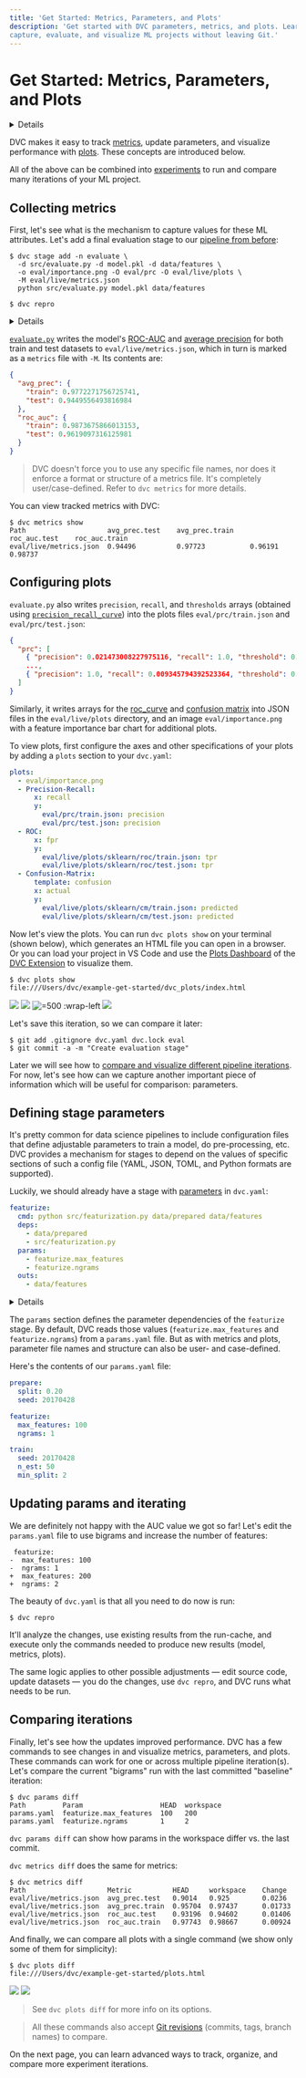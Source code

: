 ```yaml
---
title: 'Get Started: Metrics, Parameters, and Plots'
description: 'Get started with DVC parameters, metrics, and plots. Learn how to
capture, evaluate, and visualize ML projects without leaving Git.'
---
```


# Get Started: Metrics, Parameters, and Plots

<details>

### 🎬 Click to watch a video intro.

https://youtu.be/bu3l75eQlQo

</details>

DVC makes it easy to track [metrics](/doc/command-reference/metrics), update
<abbr>parameters</abbr>, and visualize performance with
[plots](/doc/command-reference/plots). These concepts are introduced below.

<admon type="tip">

All of the above can be combined into [experiments] to run and compare many
iterations of your ML project.

[experiments]: /doc/start/experiment-management/experiments

</admon>

## Collecting metrics

First, let's see what is the mechanism to capture values for these ML
attributes. Let's add a final evaluation stage to our
[pipeline from before](/doc/start/data-management/data-pipelines):

```cli
$ dvc stage add -n evaluate \
  -d src/evaluate.py -d model.pkl -d data/features \
  -o eval/importance.png -O eval/prc -O eval/live/plots \
  -M eval/live/metrics.json
  python src/evaluate.py model.pkl data/features

$ dvc repro
```

<details>

### 💡 Expand to see what happens under the hood.

The `-O` option here specifies an output that will not be <abbr>cached</abbr> by
DVC, and `-M` specifies a metrics file (that will also not be cached).
`dvc stage add` generates a new stage in the `dvc.yaml` file:

```yaml
evaluate:
  cmd: python src/evaluate.py model.pkl data/features
  deps:
    - data/features
    - model.pkl
    - src/evaluate.py
  outs:
    - eval/importance.png
    - eval/live/plots:
        cache: false
    - eval/prc:
        cache: false
  metrics:
    - eval/live/metrics.json:
        cache: false
```

The biggest difference to previous stages in our pipeline is the new `metrics`
section. Metrics files contain scalar values (e.g. `AUC`) to compare across
iterations.

> With `cache: false`, DVC skips caching the output, as we want these JSON
> metrics and plots files to be versioned by Git.

</details>

[`evaluate.py`](https://github.com/iterative/example-get-started/blob/master/src/evaluate.py)
writes the model's
[ROC-AUC](https://scikit-learn.org/stable/modules/model_evaluation.html#receiver-operating-characteristic-roc)
and
[average precision](https://scikit-learn.org/stable/modules/model_evaluation.html#precision-recall-and-f-measures)
for both train and test datasets to `eval/live/metrics.json`, which in turn is
marked as a `metrics` file with `-M`. Its contents are:

```json
{
  "avg_prec": {
    "train": 0.9772271756725741,
    "test": 0.9449556493816984
  },
  "roc_auc": {
    "train": 0.9873675866013153,
    "test": 0.9619097316125981
  }
}
```

> DVC doesn't force you to use any specific file names, nor does it enforce a
> format or structure of a metrics file. It's completely user/case-defined.
> Refer to `dvc metrics` for more details.

You can view tracked metrics with DVC:

```dvc
$ dvc metrics show
Path                    avg_prec.test    avg_prec.train    roc_auc.test    roc_auc.train
eval/live/metrics.json  0.94496          0.97723           0.96191         0.98737
```

## Configuring plots

`evaluate.py` also writes `precision`, `recall`, and `thresholds` arrays
(obtained using
[`precision_recall_curve`](https://scikit-learn.org/stable/modules/generated/sklearn.metrics.precision_recall_curve.html))
into the plots files `eval/prc/train.json` and `eval/prc/test.json`:

```json
{
  "prc": [
    { "precision": 0.021473008227975116, "recall": 1.0, "threshold": 0.0 },
    ...,
    { "precision": 1.0, "recall": 0.009345794392523364, "threshold": 0.6 }
  ]
}
```

Similarly, it writes arrays for the
[roc_curve](https://scikit-learn.org/stable/modules/generated/sklearn.metrics.roc_curve.html)
and
[confusion matrix](https://scikit-learn.org/stable/modules/generated/sklearn.metrics.confusion_matrix.html)
into JSON files in the `eval/live/plots` directory, and an image
`eval/importance.png` with a feature importance bar chart for additional plots.

To view plots, first configure the axes and other specifications of your plots
by adding a `plots` section to your `dvc.yaml`:

```yaml
plots:
  - eval/importance.png
  - Precision-Recall:
      x: recall
      y:
        eval/prc/train.json: precision
        eval/prc/test.json: precision
  - ROC:
      x: fpr
      y:
        eval/live/plots/sklearn/roc/train.json: tpr
        eval/live/plots/sklearn/roc/test.json: tpr
  - Confusion-Matrix:
      template: confusion
      x: actual
      y:
        eval/live/plots/sklearn/cm/train.json: predicted
        eval/live/plots/sklearn/cm/test.json: predicted
```

Now let's view the plots. You can run `dvc plots show` on your terminal (shown
below), which generates an HTML file you can open in a browser. Or you can load
your project in VS Code and use the [Plots Dashboard] of the [DVC Extension] to
visualize them.

```cli
$ dvc plots show
file:///Users/dvc/example-get-started/dvc_plots/index.html
```

![](/img/plots_prc_get_started_show.svg)
![](/img/plots_roc_get_started_show.svg)
![](/img/plots_importance_get_started_show.png '=500 :wrap-left')
![](/img/plots_cm_get_started_show.svg)

Let's save this iteration, so we can compare it later:

```cli
$ git add .gitignore dvc.yaml dvc.lock eval
$ git commit -a -m "Create evaluation stage"
```

Later we will see how to
[compare and visualize different pipeline iterations](#comparing-iterations).
For now, let's see how can we capture another important piece of information
which will be useful for comparison: parameters.

[plots dashboard]:
  https://github.com/iterative/vscode-dvc/blob/main/extension/resources/walkthrough/plots.md
[dvc extension]:
  https://marketplace.visualstudio.com/items?itemName=Iterative.dvc

## Defining stage parameters

It's pretty common for data science pipelines to include configuration files
that define adjustable parameters to train a model, do pre-processing, etc. DVC
provides a mechanism for stages to depend on the values of specific sections of
such a config file (YAML, JSON, TOML, and Python formats are supported).

Luckily, we should already have a stage with
[parameters](/doc/command-reference/params) in `dvc.yaml`:

```yaml
featurize:
  cmd: python src/featurization.py data/prepared data/features
  deps:
    - data/prepared
    - src/featurization.py
  params:
    - featurize.max_features
    - featurize.ngrams
  outs:
    - data/features
```

<details>

### ⚙️ Expand to recall how it was generated.

The `featurize` stage was created with this `dvc run` command. Notice the
argument sent to the `-p` option (short for `--params`):

```cli
$ dvc run -n featurize \
          -p featurize.max_features,featurize.ngrams \
          -d src/featurization.py -d data/prepared \
          -o data/features \
          python src/featurization.py data/prepared data/features
```

</details>

The `params` section defines the parameter dependencies of the `featurize`
stage. By default, DVC reads those values (`featurize.max_features` and
`featurize.ngrams`) from a `params.yaml` file. But as with metrics and plots,
parameter file names and structure can also be user- and case-defined.

Here's the contents of our `params.yaml` file:

```yaml
prepare:
  split: 0.20
  seed: 20170428

featurize:
  max_features: 100
  ngrams: 1

train:
  seed: 20170428
  n_est: 50
  min_split: 2
```

## Updating params and iterating

We are definitely not happy with the AUC value we got so far! Let's edit the
`params.yaml` file to use bigrams and increase the number of features:

```git
 featurize:
-  max_features: 100
-  ngrams: 1
+  max_features: 200
+  ngrams: 2
```

The beauty of `dvc.yaml` is that all you need to do now is run:

```cli
$ dvc repro
```

It'll analyze the changes, use existing results from the <abbr>run-cache</abbr>,
and execute only the commands needed to produce new results (model, metrics,
plots).

The same logic applies to other possible adjustments — edit source code, update
datasets — you do the changes, use `dvc repro`, and DVC runs what needs to be
run.

## Comparing iterations

Finally, let's see how the updates improved performance. DVC has a few commands
to see changes in and visualize metrics, parameters, and plots. These commands
can work for one or across multiple pipeline iteration(s). Let's compare the
current "bigrams" run with the last committed "baseline" iteration:

```cli
$ dvc params diff
Path         Param                   HEAD  workspace
params.yaml  featurize.max_features  100   200
params.yaml  featurize.ngrams        1     2
```

`dvc params diff` can show how params in the workspace differ vs. the last
commit.

`dvc metrics diff` does the same for metrics:

```cli
$ dvc metrics diff
Path                    Metric          HEAD     workspace    Change
eval/live/metrics.json  avg_prec.test   0.9014   0.925        0.0236
eval/live/metrics.json  avg_prec.train  0.95704  0.97437      0.01733
eval/live/metrics.json  roc_auc.test    0.93196  0.94602      0.01406
eval/live/metrics.json  roc_auc.train   0.97743  0.98667      0.00924
```

And finally, we can compare all plots with a single command (we show only some
of them for simplicity):

```cli
$ dvc plots diff
file:///Users/dvc/example-get-started/plots.html
```

![](/img/plots_prc_get_started_diff.svg)
![](/img/plots_importance_get_started_diff.png)

> See `dvc plots diff` for more info on its options.

> All these commands also accept
> [Git revisions](https://git-scm.com/docs/gitrevisions) (commits, tags, branch
> names) to compare.

On the next page, you can learn advanced ways to track, organize, and compare
more experiment iterations.
